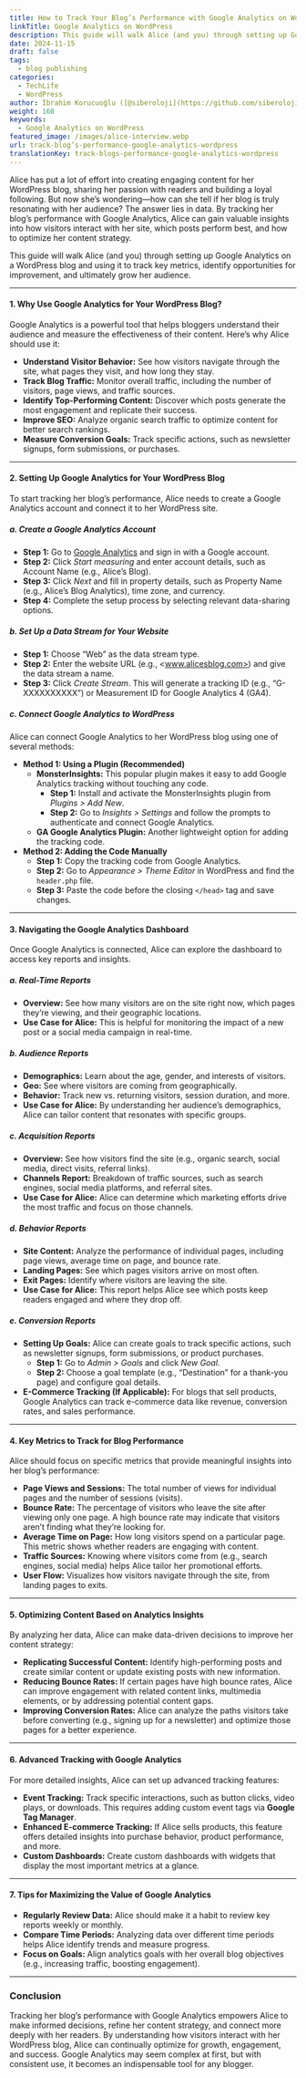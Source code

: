 ```yaml
---
title: How to Track Your Blog’s Performance with Google Analytics on WordPress
linkTitle: Google Analytics on WordPress
description: This guide will walk Alice (and you) through setting up Google Analytics on a WordPress blog and using it to track key metrics, identify opportunities for improvement, and ultimately grow her audience.
date: 2024-11-15
draft: false
tags:
  - blog publishing
categories:
  - TechLife
  - WordPress
author: İbrahim Korucuoğlu ([@siberoloji](https://github.com/siberoloji))
weight: 160
keywords:
  - Google Analytics on WordPress
featured_image: /images/alice-interview.webp
url: track-blog’s-performance-google-analytics-wordpress
translationKey: track-blogs-performance-google-analytics-wordpress
---
```

Alice has put a lot of effort into creating engaging content for her WordPress blog, sharing her passion with readers and building a loyal following. But now she’s wondering—how can she tell if her blog is truly resonating with her audience? The answer lies in data. By tracking her blog’s performance with Google Analytics, Alice can gain valuable insights into how visitors interact with her site, which posts perform best, and how to optimize her content strategy.

This guide will walk Alice (and you) through setting up Google Analytics on a WordPress blog and using it to track key metrics, identify opportunities for improvement, and ultimately grow her audience.

---

#### **1. Why Use Google Analytics for Your WordPress Blog?**

Google Analytics is a powerful tool that helps bloggers understand their audience and measure the effectiveness of their content. Here’s why Alice should use it:

- **Understand Visitor Behavior:** See how visitors navigate through the site, what pages they visit, and how long they stay.
- **Track Blog Traffic:** Monitor overall traffic, including the number of visitors, page views, and traffic sources.
- **Identify Top-Performing Content:** Discover which posts generate the most engagement and replicate their success.
- **Improve SEO:** Analyze organic search traffic to optimize content for better search rankings.
- **Measure Conversion Goals:** Track specific actions, such as newsletter signups, form submissions, or purchases.

---

#### **2. Setting Up Google Analytics for Your WordPress Blog**

To start tracking her blog’s performance, Alice needs to create a Google Analytics account and connect it to her WordPress site.

##### **a. Create a Google Analytics Account**

- **Step 1:** Go to [Google Analytics](https://analytics.google.com) and sign in with a Google account.
- **Step 2:** Click *Start measuring* and enter account details, such as Account Name (e.g., Alice’s Blog).
- **Step 3:** Click *Next* and fill in property details, such as Property Name (e.g., Alice’s Blog Analytics), time zone, and currency.
- **Step 4:** Complete the setup process by selecting relevant data-sharing options.

##### **b. Set Up a Data Stream for Your Website**

- **Step 1:** Choose “Web” as the data stream type.
- **Step 2:** Enter the website URL (e.g., <www.alicesblog.com>) and give the data stream a name.
- **Step 3:** Click *Create Stream*. This will generate a tracking ID (e.g., “G-XXXXXXXXXX”) or Measurement ID for Google Analytics 4 (GA4).

##### **c. Connect Google Analytics to WordPress**

Alice can connect Google Analytics to her WordPress blog using one of several methods:

- **Method 1: Using a Plugin (Recommended)**
  - **MonsterInsights:** This popular plugin makes it easy to add Google Analytics tracking without touching any code.
    - **Step 1:** Install and activate the MonsterInsights plugin from *Plugins > Add New*.
    - **Step 2:** Go to *Insights > Settings* and follow the prompts to authenticate and connect Google Analytics.
  - **GA Google Analytics Plugin:** Another lightweight option for adding the tracking code.
- **Method 2: Adding the Code Manually**
  - **Step 1:** Copy the tracking code from Google Analytics.
  - **Step 2:** Go to *Appearance > Theme Editor* in WordPress and find the `header.php` file.
  - **Step 3:** Paste the code before the closing `</head>` tag and save changes.

---

#### **3. Navigating the Google Analytics Dashboard**

Once Google Analytics is connected, Alice can explore the dashboard to access key reports and insights.

##### **a. Real-Time Reports**

- **Overview:** See how many visitors are on the site right now, which pages they’re viewing, and their geographic locations.
- **Use Case for Alice:** This is helpful for monitoring the impact of a new post or a social media campaign in real-time.

##### **b. Audience Reports**

- **Demographics:** Learn about the age, gender, and interests of visitors.
- **Geo:** See where visitors are coming from geographically.
- **Behavior:** Track new vs. returning visitors, session duration, and more.
- **Use Case for Alice:** By understanding her audience’s demographics, Alice can tailor content that resonates with specific groups.

##### **c. Acquisition Reports**

- **Overview:** See how visitors find the site (e.g., organic search, social media, direct visits, referral links).
- **Channels Report:** Breakdown of traffic sources, such as search engines, social media platforms, and referral sites.
- **Use Case for Alice:** Alice can determine which marketing efforts drive the most traffic and focus on those channels.

##### **d. Behavior Reports**

- **Site Content:** Analyze the performance of individual pages, including page views, average time on page, and bounce rate.
- **Landing Pages:** See which pages visitors arrive on most often.
- **Exit Pages:** Identify where visitors are leaving the site.
- **Use Case for Alice:** This report helps Alice see which posts keep readers engaged and where they drop off.

##### **e. Conversion Reports**

- **Setting Up Goals:** Alice can create goals to track specific actions, such as newsletter signups, form submissions, or product purchases.
  - **Step 1:** Go to *Admin > Goals* and click *New Goal*.
  - **Step 2:** Choose a goal template (e.g., “Destination” for a thank-you page) and configure goal details.
- **E-Commerce Tracking (If Applicable):** For blogs that sell products, Google Analytics can track e-commerce data like revenue, conversion rates, and sales performance.

---

#### **4. Key Metrics to Track for Blog Performance**

Alice should focus on specific metrics that provide meaningful insights into her blog’s performance:

- **Page Views and Sessions:** The total number of views for individual pages and the number of sessions (visits).
- **Bounce Rate:** The percentage of visitors who leave the site after viewing only one page. A high bounce rate may indicate that visitors aren’t finding what they’re looking for.
- **Average Time on Page:** How long visitors spend on a particular page. This metric shows whether readers are engaging with content.
- **Traffic Sources:** Knowing where visitors come from (e.g., search engines, social media) helps Alice tailor her promotional efforts.
- **User Flow:** Visualizes how visitors navigate through the site, from landing pages to exits.

---

#### **5. Optimizing Content Based on Analytics Insights**

By analyzing her data, Alice can make data-driven decisions to improve her content strategy:

- **Replicating Successful Content:** Identify high-performing posts and create similar content or update existing posts with new information.
- **Reducing Bounce Rates:** If certain pages have high bounce rates, Alice can improve engagement with related content links, multimedia elements, or by addressing potential content gaps.
- **Improving Conversion Rates:** Alice can analyze the paths visitors take before converting (e.g., signing up for a newsletter) and optimize those pages for a better experience.

---

#### **6. Advanced Tracking with Google Analytics**

For more detailed insights, Alice can set up advanced tracking features:

- **Event Tracking:** Track specific interactions, such as button clicks, video plays, or downloads. This requires adding custom event tags via **Google Tag Manager**.
- **Enhanced E-commerce Tracking:** If Alice sells products, this feature offers detailed insights into purchase behavior, product performance, and more.
- **Custom Dashboards:** Create custom dashboards with widgets that display the most important metrics at a glance.

---

#### **7. Tips for Maximizing the Value of Google Analytics**

- **Regularly Review Data:** Alice should make it a habit to review key reports weekly or monthly.
- **Compare Time Periods:** Analyzing data over different time periods helps Alice identify trends and measure progress.
- **Focus on Goals:** Align analytics goals with her overall blog objectives (e.g., increasing traffic, boosting engagement).

---

### **Conclusion**

Tracking her blog’s performance with Google Analytics empowers Alice to make informed decisions, refine her content strategy, and connect more deeply with her readers. By understanding how visitors interact with her WordPress blog, Alice can continually optimize for growth, engagement, and success. Google Analytics may seem complex at first, but with consistent use, it becomes an indispensable tool for any blogger.

